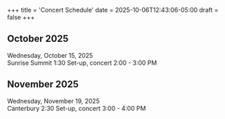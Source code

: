 +++
title = 'Concert Schedule'
date = 2025-10-06T12:43:06-05:00
draft = false
+++


## October 2025
Wednesday, October 15, 2025  
Sunrise Summit
1:30 Set-up, concert 2:00 - 3:00 PM   

## November 2025
Wednesday, November 19, 2025  
Canterbury
2:30 Set-up, concert 3:00 - 4:00 PM